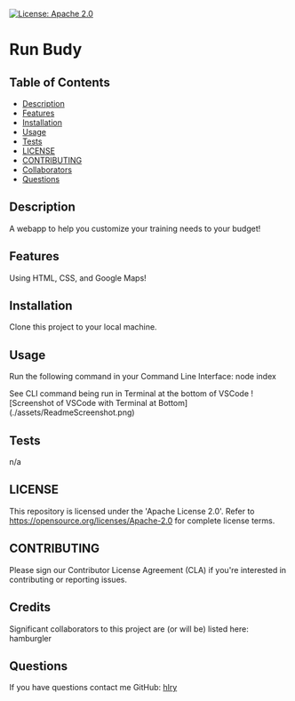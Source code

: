 
[![License: Apache 2.0](https://img.shields.io/badge/License-Apache%202.0-blue.svg)](https://opensource.org/licenses/Apache-2.0)

# Run Budy

## Table of Contents
* [Description](#Description)
* [Features](#Features)
* [Installation](#Installation)
* [Usage](#Usage)
* [Tests](#Tests)
* [LICENSE](#LICENSE)
* [CONTRIBUTING](#CONTRIBUTING)
* [Collaborators](#Collaborators)
* [Questions](#Questions)

## Description
A webapp to help you customize your training needs to your budget!

## Features
Using HTML, CSS, and Google Maps!

## Installation
Clone this project to your local machine.

## Usage
Run the following command in your Command Line Interface:
node index

See CLI command being run in Terminal at the bottom of VSCode
![Screenshot of VSCode with Terminal at Bottom]
(./assets/ReadmeScreenshot.png)

## Tests
n/a

## LICENSE
This repository is licensed under the 'Apache License 2.0'.
Refer to https://opensource.org/licenses/Apache-2.0 for complete license terms.

## CONTRIBUTING
Please sign our Contributor License Agreement (CLA) if you're interested in contributing or reporting issues.

## Credits
Significant collaborators to this project are (or will be) listed here:
hamburgler

## Questions

If you have questions contact me
GitHub: [hlry](https://github.com/hlry)

